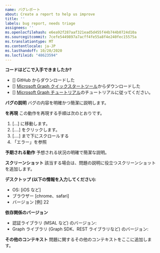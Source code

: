 ```yaml
---
name: バグレポート
about: Create a report to help us improve
title: ''
labels: bug report, needs triage
assignees: ''
ms.openlocfilehash: e6ea92f287aaf321ead5d455f44b744b0724d10a
ms.sourcegitcommit: 7cefe5449897a7acff4fe55a8f4e240fec15575a
ms.translationtype: MT
ms.contentlocale: ja-JP
ms.lasthandoff: 10/20/2020
ms.locfileid: "48623594"
---
```

**コードはどこで入手できましたか?**
- [] GitHub からダウンロードした
- [] [Microsoft Graph クイックスタートツール](https://developer.microsoft.com/graph/quick-start)からダウンロードした
- [] [Microsoft Graph チュートリアル](https://docs.microsoft.com/graph/tutorials)のチュートリアルに従ってください。

**バグの説明** バグの内容を明確かつ簡潔に説明します。

**を再現** この動作を再現する手順は次のとおりです。
1. [...] に移動します。
2. [....] をクリックします。
3. [....] まで下にスクロールする
4. 「エラー」を参照

**予期される動作** 予想される状況の明確で簡潔な説明。

**スクリーンショット** 該当する場合は、問題の説明に役立つスクリーンショットを追加します。

**デスクトップ (以下の情報を入力してください):**
 - OS: [iOS など]
 - ブラウザー [chrome、safari]
 - バージョン [例] 22

**依存関係のバージョン**
 - 認証ライブラリ (MSAL など) のバージョン:
 - Graph ライブラリ (Graph SDK、REST ライブラリなど) のバージョン:  

**その他のコンテキスト** 問題に関するその他のコンテキストをここに追加します。
